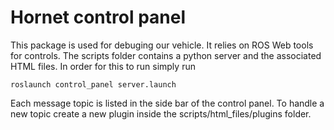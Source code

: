 # Hornet control panel

This package is used for debuging our vehicle. It relies on ROS Web tools for controls. The scripts folder contains a python server and the associated HTML files. In order for this to run simply run

```
roslaunch control_panel server.launch
```

Each message topic is listed in the side bar of the control panel. To handle a new topic create a new plugin inside the scripts/html_files/plugins folder.

